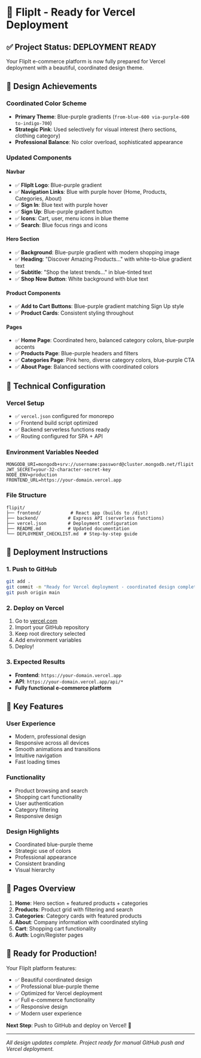 # 🚀 FlipIt - Ready for Vercel Deployment

## ✅ Project Status: DEPLOYMENT READY

Your FlipIt e-commerce platform is now fully prepared for Vercel deployment with a beautiful, coordinated design theme.

## 🎨 Design Achievements

### Coordinated Color Scheme
- **Primary Theme**: Blue-purple gradients (`from-blue-600 via-purple-600 to-indigo-700`)
- **Strategic Pink**: Used selectively for visual interest (hero sections, clothing category)
- **Professional Balance**: No color overload, sophisticated appearance

### Updated Components

#### Navbar
- ✅ **FlipIt Logo**: Blue-purple gradient
- ✅ **Navigation Links**: Blue with purple hover (Home, Products, Categories, About)
- ✅ **Sign In**: Blue text with purple hover
- ✅ **Sign Up**: Blue-purple gradient button
- ✅ **Icons**: Cart, user, menu icons in blue theme
- ✅ **Search**: Blue focus rings and icons

#### Hero Section
- ✅ **Background**: Blue-purple gradient with modern shopping image
- ✅ **Heading**: "Discover Amazing Products..." with white-to-blue gradient text
- ✅ **Subtitle**: "Shop the latest trends..." in blue-tinted text
- ✅ **Shop Now Button**: White background with blue text

#### Product Components
- ✅ **Add to Cart Buttons**: Blue-purple gradient matching Sign Up style
- ✅ **Product Cards**: Consistent styling throughout

#### Pages
- ✅ **Home Page**: Coordinated hero, balanced category colors, blue-purple accents
- ✅ **Products Page**: Blue-purple headers and filters
- ✅ **Categories Page**: Pink hero, diverse category colors, blue-purple CTA
- ✅ **About Page**: Balanced sections with coordinated colors

## 🔧 Technical Configuration

### Vercel Setup
- ✅ `vercel.json` configured for monorepo
- ✅ Frontend build script optimized
- ✅ Backend serverless functions ready
- ✅ Routing configured for SPA + API

### Environment Variables Needed
```
MONGODB_URI=mongodb+srv://username:password@cluster.mongodb.net/flipit
JWT_SECRET=your-32-character-secret-key
NODE_ENV=production
FRONTEND_URL=https://your-domain.vercel.app
```

### File Structure
```
flipit/
├── frontend/           # React app (builds to /dist)
├── backend/           # Express API (serverless functions)
├── vercel.json        # Deployment configuration
├── README.md          # Updated documentation
└── DEPLOYMENT_CHECKLIST.md  # Step-by-step guide
```

## 🚀 Deployment Instructions

### 1. Push to GitHub
```bash
git add .
git commit -m "Ready for Vercel deployment - coordinated design complete"
git push origin main
```

### 2. Deploy on Vercel
1. Go to [vercel.com](https://vercel.com)
2. Import your GitHub repository
3. Keep root directory selected
4. Add environment variables
5. Deploy!

### 3. Expected Results
- **Frontend**: `https://your-domain.vercel.app`
- **API**: `https://your-domain.vercel.app/api/*`
- **Fully functional e-commerce platform**

## 🎯 Key Features

### User Experience
- Modern, professional design
- Responsive across all devices
- Smooth animations and transitions
- Intuitive navigation
- Fast loading times

### Functionality
- Product browsing and search
- Shopping cart functionality
- User authentication
- Category filtering
- Responsive design

### Design Highlights
- Coordinated blue-purple theme
- Strategic use of colors
- Professional appearance
- Consistent branding
- Visual hierarchy

## 📱 Pages Overview

1. **Home**: Hero section + featured products + categories
2. **Products**: Product grid with filtering and search
3. **Categories**: Category cards with featured products
4. **About**: Company information with coordinated styling
5. **Cart**: Shopping cart functionality
6. **Auth**: Login/Register pages

## 🎉 Ready for Production!

Your FlipIt platform features:
- ✅ Beautiful coordinated design
- ✅ Professional blue-purple theme
- ✅ Optimized for Vercel deployment
- ✅ Full e-commerce functionality
- ✅ Responsive design
- ✅ Modern user experience

**Next Step**: Push to GitHub and deploy on Vercel! 🚀

---

*All design updates complete. Project ready for manual GitHub push and Vercel deployment.*
